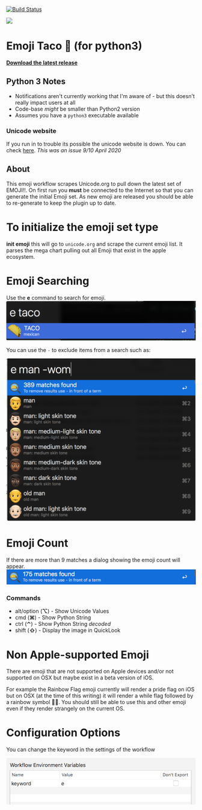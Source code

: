 [![Build Status](https://travis-ci.org/jeeftor/EmojiTaco.svg?branch=master)](https://travis-ci.org/jeeftor/EmojiTaco)

<a href="https://www.buymeacoffee.com/jeef"><img src="https://img.buymeacoffee.com/button-api/?text=Buy me a taco&emoji=🌮&slug=jeef&button_colour=FFDD00&font_colour=000000&font_family=Comic&outline_colour=000000&coffee_colour=ffffff" /></a>


# Emoji Taco 🌮 (for python3)

[**Download the latest release**](https://github.com/jeeftor/EmojiTaco/releases)


## Python 3 Notes

* Notifications aren't currently working that I'm aware of - but this doesn't really impact users at all
* Code-base *might* be smaller than Python2 version
* Assumes you have a `python3` executable available



### Unicode website

If you run in to trouble its possible the unicode website is down. You can check [here](https://downfor.io/unicode.org). _This was an issue 9/10 April 2020_

<!--
## Catalina Notes

- _As of latest version this section may not be needed - I no longer use `lxml`_
- If you do get this error I guess follow these directions

<span style="color:red">NOTE:</span> Security settings

On catalina you may get an error like this:
![docs/catalina1.png](docs/catalina1.png)

Open **Security & Privacy** settings and
![docs/catalina2.png](docs/catalina2.png)
select the **Always Allow** button
-->
## About
This emoji workflow scrapes Unicode.org to pull down the latest set of EMOJI!!.  On first run you **must** be connected to the Internet so that you can generate the initial Emoji set.  As new emoji are released you should be able to re-generate to keep the plugin up to date.

<!--## Why


This workflow was developed because none of the existing emoji workflows had the support for the taco icon or any of the newer icons such as the multi-racial people

![color](docs/tones.png)-->


# To initialize the emoji set type

**init emoji** this will go to `unicode.org` and scrape the current emoji list.  It parses the mega chart pulling out all Emoji that exist in the apple ecosystem.

# Emoji Searching

Use the **e** command to search for emoji.
![tac](docs/taco.png)

You can use the `-` to exclude items from a search such as:

![](docs/complexsearch.png)

# Emoji Count
If there are more than 9 matches a dialog showing the emoji count will appear.
![](docs/ecount.png)


### Commands

* alt/option (**⌥**)  -  Show Unicode Values
* cmd (**⌘**) - Show Python String
* ctrl (**⌃**) - Show Python String *decoded*
* shift (**⇧**) - Display the image in QuickLook



# Non Apple-supported Emoji

There are emoji that are not supported on Apple devices and/or not supported on OSX but maybe exist in a beta version of iOS.

For example the Rainbow Flag emoji currently will render a pride flag on iOS but on OSX (at the time of this writing) it will render a while flag followed by a rainbow symbol 🏳️‍🌈️.  You should still be able to use this and other emoji even if they render strangely on the current OS.

# Configuration Options
You can change the keyword in the settings of the workflow

![](docs/settings.png)
